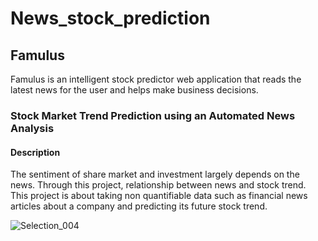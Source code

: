 # News_stock_prediction

## Famulus

Famulus is an intelligent stock predictor web application that reads the latest news for the user and helps make business decisions.

### Stock Market Trend Prediction using an Automated News Analysis

#### Description
The sentiment of share market and investment largely depends on the news. Through this project, relationship between news and stock trend. This project is about taking non quantifiable data such as financial news articles about a company and predicting its future stock trend.  <br/>

![Selection_004](https://user-images.githubusercontent.com/43697446/74592475-d6828700-5047-11ea-8a35-8978980edd6e.png)
